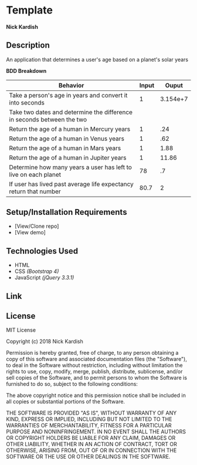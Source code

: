 # **Template**

#### Nick Kardish

## Description

An application that determines a user's age based on a planet's solar years

**BDD Breakdown**

Behavior | Input | Ouput
------------ | ------------- | -------------
Take a person's age in years and convert it into seconds | 1 | 3.154e+7
Take two dates and determine the difference in seconds between the two | |
Return the age of a human in Mercury years | 1 | .24
Return the age of a human in Venus years | 1 | .62
Return the age of a human in Mars years | 1 | 1.88
Return the age of a human in Jupiter years | 1 | 11.86
Determine how many years a user has left to live on each planet | 78 | .7
If user has lived past average life expectancy return that number | 80.7 | 2

## Setup/Installation Requirements

* [View/Clone repo]
* [View demo]

## Technologies Used

* HTML
* CSS _(Bootstrap 4)_
* JavaScript _(jQuery 3.3.1)_

## Link



## License

MIT License

Copyright (c) 2018 Nick Kardish

Permission is hereby granted, free of charge, to any person obtaining a copy
of this software and associated documentation files (the "Software"), to deal
in the Software without restriction, including without limitation the rights
to use, copy, modify, merge, publish, distribute, sublicense, and/or sell
copies of the Software, and to permit persons to whom the Software is
furnished to do so, subject to the following conditions:

The above copyright notice and this permission notice shall be included in all
copies or substantial portions of the Software.

THE SOFTWARE IS PROVIDED "AS IS", WITHOUT WARRANTY OF ANY KIND, EXPRESS OR
IMPLIED, INCLUDING BUT NOT LIMITED TO THE WARRANTIES OF MERCHANTABILITY,
FITNESS FOR A PARTICULAR PURPOSE AND NONINFRINGEMENT. IN NO EVENT SHALL THE
AUTHORS OR COPYRIGHT HOLDERS BE LIABLE FOR ANY CLAIM, DAMAGES OR OTHER
LIABILITY, WHETHER IN AN ACTION OF CONTRACT, TORT OR OTHERWISE, ARISING FROM,
OUT OF OR IN CONNECTION WITH THE SOFTWARE OR THE USE OR OTHER DEALINGS IN THE
SOFTWARE.
